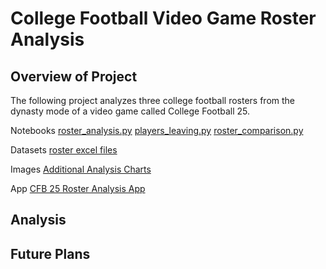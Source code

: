 # **College Football Video Game Roster Analysis**

## **Overview of Project**
The following project analyzes three college football rosters from the dynasty
mode of a video game called College Football 25.



Notebooks
[roster_analysis.py](https://github.com/cdpeters/cfb-analysis/blob/main/notebooks/roster_analysis.py)
[players_leaving.py](https://github.com/cdpeters/cfb-analysis/blob/main/notebooks/players_leaving.py)
[roster_comparison.py](https://github.com/cdpeters/cfb-analysis/blob/main/notebooks/roster_comparison.py)

Datasets
[roster excel files](https://github.com/cdpeters/cfb-analysis/tree/main/data/datasets)

Images
[Additional Analysis Charts](https://github.com/cdpeters/cfb-analysis/tree/main/data/images)

App
[CFB 25 Roster Analysis App](https://cdpeters.github.io/cfb-analysis/)



## **Analysis**


## **Future Plans**



<!-- <div align="center">
    <img src="assets/images/bike_sharing/ride_durations_by_all_users.svg"
         alt="Ride Durations by All Users" />
</div> -->
